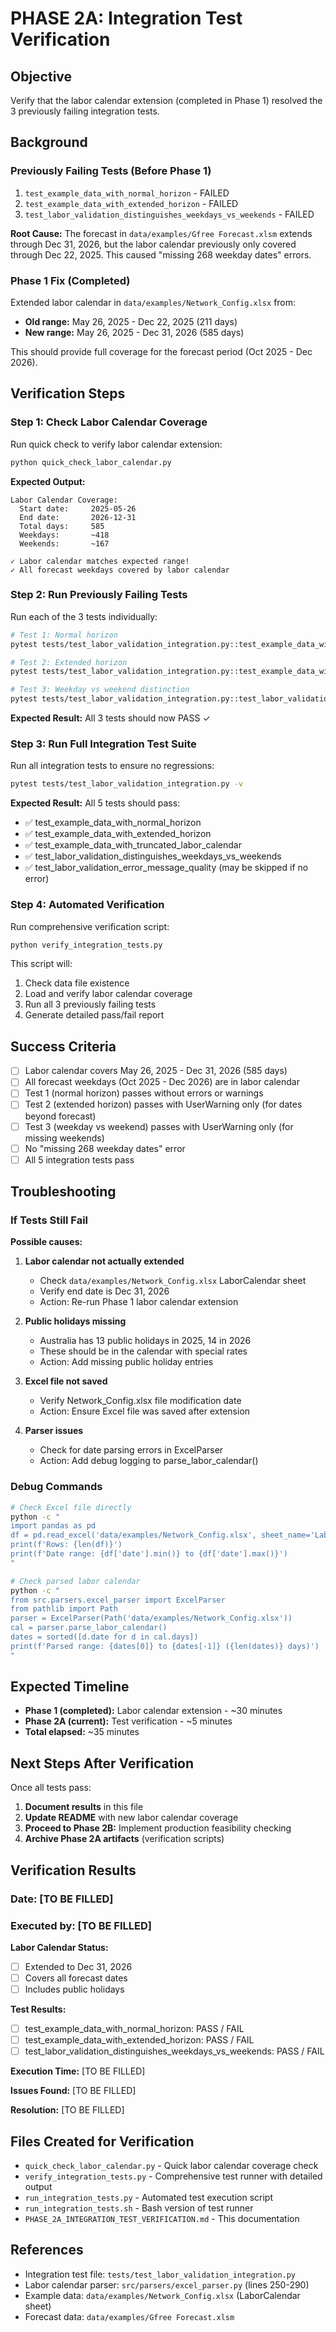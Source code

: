# PHASE 2A: Integration Test Verification

## Objective

Verify that the labor calendar extension (completed in Phase 1) resolved the 3 previously failing integration tests.

## Background

### Previously Failing Tests (Before Phase 1)

1. `test_example_data_with_normal_horizon` - FAILED
2. `test_example_data_with_extended_horizon` - FAILED
3. `test_labor_validation_distinguishes_weekdays_vs_weekends` - FAILED

**Root Cause:** The forecast in `data/examples/Gfree Forecast.xlsm` extends through Dec 31, 2026, but the labor calendar previously only covered through Dec 22, 2025. This caused "missing 268 weekday dates" errors.

### Phase 1 Fix (Completed)

Extended labor calendar in `data/examples/Network_Config.xlsx` from:
- **Old range:** May 26, 2025 - Dec 22, 2025 (211 days)
- **New range:** May 26, 2025 - Dec 31, 2026 (585 days)

This should provide full coverage for the forecast period (Oct 2025 - Dec 2026).

## Verification Steps

### Step 1: Check Labor Calendar Coverage

Run quick check to verify labor calendar extension:

```bash
python quick_check_labor_calendar.py
```

**Expected Output:**
```
Labor Calendar Coverage:
  Start date:     2025-05-26
  End date:       2026-12-31
  Total days:     585
  Weekdays:       ~418
  Weekends:       ~167

✓ Labor calendar matches expected range!
✓ All forecast weekdays covered by labor calendar
```

### Step 2: Run Previously Failing Tests

Run each of the 3 tests individually:

```bash
# Test 1: Normal horizon
pytest tests/test_labor_validation_integration.py::test_example_data_with_normal_horizon -v -s

# Test 2: Extended horizon
pytest tests/test_labor_validation_integration.py::test_example_data_with_extended_horizon -v -s

# Test 3: Weekday vs weekend distinction
pytest tests/test_labor_validation_integration.py::test_labor_validation_distinguishes_weekdays_vs_weekends -v -s
```

**Expected Result:** All 3 tests should now PASS ✓

### Step 3: Run Full Integration Test Suite

Run all integration tests to ensure no regressions:

```bash
pytest tests/test_labor_validation_integration.py -v
```

**Expected Result:** All 5 tests should pass:
- ✅ test_example_data_with_normal_horizon
- ✅ test_example_data_with_extended_horizon
- ✅ test_example_data_with_truncated_labor_calendar
- ✅ test_labor_validation_distinguishes_weekdays_vs_weekends
- ✅ test_labor_validation_error_message_quality (may be skipped if no error)

### Step 4: Automated Verification

Run comprehensive verification script:

```bash
python verify_integration_tests.py
```

This script will:
1. Check data file existence
2. Load and verify labor calendar coverage
3. Run all 3 previously failing tests
4. Generate detailed pass/fail report

## Success Criteria

- [  ] Labor calendar covers May 26, 2025 - Dec 31, 2026 (585 days)
- [  ] All forecast weekdays (Oct 2025 - Dec 2026) are in labor calendar
- [  ] Test 1 (normal horizon) passes without errors or warnings
- [  ] Test 2 (extended horizon) passes with UserWarning only (for dates beyond forecast)
- [  ] Test 3 (weekday vs weekend) passes with UserWarning only (for missing weekends)
- [  ] No "missing 268 weekday dates" error
- [  ] All 5 integration tests pass

## Troubleshooting

### If Tests Still Fail

**Possible causes:**

1. **Labor calendar not actually extended**
   - Check `data/examples/Network_Config.xlsx` LaborCalendar sheet
   - Verify end date is Dec 31, 2026
   - Action: Re-run Phase 1 labor calendar extension

2. **Public holidays missing**
   - Australia has 13 public holidays in 2025, 14 in 2026
   - These should be in the calendar with special rates
   - Action: Add missing public holiday entries

3. **Excel file not saved**
   - Verify Network_Config.xlsx file modification date
   - Action: Ensure Excel file was saved after extension

4. **Parser issues**
   - Check for date parsing errors in ExcelParser
   - Action: Add debug logging to parse_labor_calendar()

### Debug Commands

```bash
# Check Excel file directly
python -c "
import pandas as pd
df = pd.read_excel('data/examples/Network_Config.xlsx', sheet_name='LaborCalendar')
print(f'Rows: {len(df)}')
print(f'Date range: {df['date'].min()} to {df['date'].max()}')
"

# Check parsed labor calendar
python -c "
from src.parsers.excel_parser import ExcelParser
from pathlib import Path
parser = ExcelParser(Path('data/examples/Network_Config.xlsx'))
cal = parser.parse_labor_calendar()
dates = sorted([d.date for d in cal.days])
print(f'Parsed range: {dates[0]} to {dates[-1]} ({len(dates)} days)')
"
```

## Expected Timeline

- **Phase 1 (completed):** Labor calendar extension - ~30 minutes
- **Phase 2A (current):** Test verification - ~5 minutes
- **Total elapsed:** ~35 minutes

## Next Steps After Verification

Once all tests pass:

1. **Document results** in this file
2. **Update README** with new labor calendar coverage
3. **Proceed to Phase 2B:** Implement production feasibility checking
4. **Archive Phase 2A artifacts** (verification scripts)

## Verification Results

### Date: [TO BE FILLED]
### Executed by: [TO BE FILLED]

**Labor Calendar Status:**
- [ ] Extended to Dec 31, 2026
- [ ] Covers all forecast dates
- [ ] Includes public holidays

**Test Results:**
- [ ] test_example_data_with_normal_horizon: PASS / FAIL
- [ ] test_example_data_with_extended_horizon: PASS / FAIL
- [ ] test_labor_validation_distinguishes_weekdays_vs_weekends: PASS / FAIL

**Execution Time:** [TO BE FILLED]

**Issues Found:** [TO BE FILLED]

**Resolution:** [TO BE FILLED]

## Files Created for Verification

- `quick_check_labor_calendar.py` - Quick labor calendar coverage check
- `verify_integration_tests.py` - Comprehensive test runner with detailed output
- `run_integration_tests.py` - Automated test execution script
- `run_integration_tests.sh` - Bash version of test runner
- `PHASE_2A_INTEGRATION_TEST_VERIFICATION.md` - This documentation

## References

- Integration test file: `tests/test_labor_validation_integration.py`
- Labor calendar parser: `src/parsers/excel_parser.py` (lines 250-290)
- Example data: `data/examples/Network_Config.xlsx` (LaborCalendar sheet)
- Forecast data: `data/examples/Gfree Forecast.xlsm`
